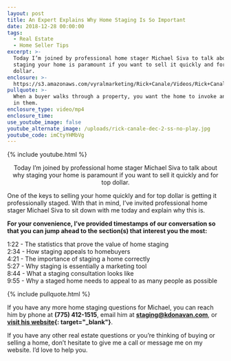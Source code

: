 ```yaml
---
layout: post
title: An Expert Explains Why Home Staging Is So Important
date: 2018-12-28 00:00:00
tags:
  - Real Estate
  - Home Seller Tips
excerpt: >-
  Today I’m joined by professional home stager Michael Siva to talk about why
  staging your home is paramount if you want to sell it quickly and for top
  dollar.
enclosure: >-
  https://s3.amazonaws.com/vyralmarketing/Rick+Canale/Videos/Rick+Canale+-+An+Expert+Explains+Why+Home+Staging+Is+So+Important.mp4
pullquote: >-
  When a buyer walks through a property, you want the home to invoke an emotion
  in them.
enclosure_type: video/mp4
enclosure_time:
use_youtube_image: false
youtube_alternate_image: /uploads/rick-canale-dec-2-ss-no-play.jpg
youtube_code: imCtyYHMbVg
---
```


{% include youtube.html %}

<center>Today I’m joined by professional home stager Michael Siva to talk about why staging your home is paramount if you want to sell it quickly and for top dollar.</center>

One of the keys to selling your home quickly and for top dollar is getting it professionally staged. With that in mind, I’ve invited professional home stager Michael Siva to sit down with me today and explain why this is.

**For your convenience, I’ve provided timestamps of our conversation so that you can jump ahead to the section(s) that interest you the most:&nbsp;**

1:22 - The statistics that prove the value of home staging<br>2:34 - How staging appeals to homebuyers<br>4:21 - The importance of staging a home correctly&nbsp;<br>5:27 - Why staging is essentially a marketing tool<br>8:44 - What a staging consultation looks like<br>9:55 - Why a staged home needs to appeal to as many people as possible

{% include pullquote.html %}

If you have any more home staging questions for Michael, you can reach him by phone at **(775) 412-1515**, email him at **[staging@kdonavan.com](mailto:staging@kdonavan.com?subject=Re%3A%20Staging)**, or **[visit his website](https://kdonavan.com/){: target="_blank"}**.&nbsp;

If you have any other real estate questions or you’re thinking of buying or selling a home, don’t hesitate to give me a call or message me on my website. I’d love to help you.